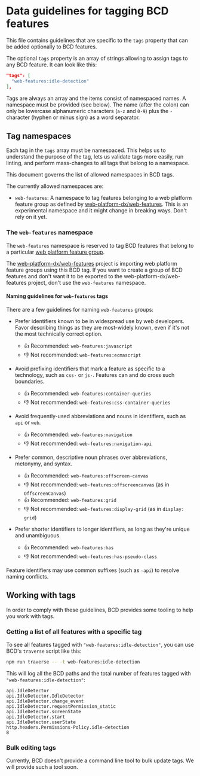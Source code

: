 # Data guidelines for tagging BCD features

This file contains guidelines that are specific to the `tags` property that can be added optionally to BCD features.

The optional `tags` property is an array of strings allowing to assign tags to any BCD feature. It can look like this:

```json
"tags": [
  "web-features:idle-detection"
],
```

Tags are always an array and the items consist of namespaced names. A namespace must be provided (see below). The name (after the colon) can only be lowercase alphanumeric characters (`a-z` and `0-9`) plus the `-` character (hyphen or minus sign) as a word separator.

## Tag namespaces

Each tag in the `tags` array must be namespaced. This helps us to understand the purpose of the tag, lets us validate tags more easily, run linting, and perform mass-changes to all tags that belong to a namespace.

This document governs the list of allowed namespaces in BCD tags.

The currently allowed namespaces are:

- `web-features`: A namespace to tag features belonging to a web platform feature group as defined by [web-platform-dx/web-features](https://github.com/web-platform-dx/web-features/blob/main/feature-group-definitions/README.md). This is an experimental namespace and it might change in breaking ways. Don't rely on it yet.

### The `web-features` namespace

The `web-features` namespace is reserved to tag BCD features that belong to a particular [web platform feature group](https://github.com/web-platform-dx/web-features/blob/main/feature-group-definitions/README.md).

The [web-platform-dx/web-features](https://github.com/web-platform-dx/web-features) project is importing web platform feature groups using this BCD tag. If you want to create a group of BCD features and don't want it to be exported to the web-platform-dx/web-features project, don't use the `web-features` namespace.

#### Naming guidelines for `web-features` tags

There are a few guidelines for naming `web-features` groups:

- Prefer identifiers known to be in widespread use by web developers.
  Favor describing things as they are most-widely known, even if it's not the most technically correct option.

  - 👍 Recommended: `web-features:javascript`
  - 👎 Not recommended: `web-features:ecmascript`

- Avoid prefixing identifiers that mark a feature as specific to a technology, such as `css-` or `js-`.
  Features can and do cross such boundaries.

  - 👍 Recommended: `web-features:container-queries`
  - 👎 Not recommended: `web-features:css-container-queries`

- Avoid frequently-used abbreviations and nouns in identifiers, such as `api` or `web`.

  - 👍 Recommended: `web-features:navigation`
  - 👎 Not recommended: `web-features:navigation-api`

- Prefer common, descriptive noun phrases over abbreviations, metonymy, and syntax.

  - 👍 Recommended: `web-features:offscreen-canvas`
  - 👎 Not recommended: `web-features:offscreencanvas` (as in `OffscreenCanvas`)
  - 👍 Recommended: `web-features:grid`
  - 👎 Not recommended: `web-features:display-grid` (as in `display: grid`)

- Prefer shorter identifiers to longer identifiers, as long as they're unique and unambiguous.

  - 👍 Recommended: `web-features:has`
  - 👎 Not recommended: `web-features:has-pseudo-class`

Feature identifiers may use common suffixes (such as `-api`) to resolve naming conflicts.

## Working with tags

In order to comply with these guidelines, BCD provides some tooling to help you work with tags.

### Getting a list of all features with a specific tag

To see all features tagged with `"web-features:idle-detection"`, you can use BCD's `traverse` script like this:

```bash
npm run traverse -- -t web-features:idle-detection
```

This will log all the BCD paths and the total number of features tagged with `"web-features:idle-detection"`:

```
api.IdleDetector
api.IdleDetector.IdleDetector
api.IdleDetector.change_event
api.IdleDetector.requestPermission_static
api.IdleDetector.screenState
api.IdleDetector.start
api.IdleDetector.userState
http.headers.Permissions-Policy.idle-detection
8
```

### Bulk editing tags

Currently, BCD doesn't provide a command line tool to bulk update tags. We will provide such a tool soon.
